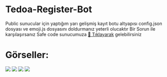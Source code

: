 # Tedoa-Register-Bot
Public sunucular için yaptığım yarı gelişmiş kayıt botu altyapısı config.json dosyası ve emoji.js dosyasını doldurmanız yeterli olucaktır
Bir Sorun ile karşılaşırsanız Safe code sunucumuza [🏡 Tıklayarak](https://discord.gg/WBN7vy7KE6) gelebilirsiniz

# Görseller:
<img src="https://cdn.discordapp.com/attachments/860910432130564106/867131189810692096/unknown.png">
<img src="https://cdn.discordapp.com/attachments/860910432130564106/867131486817353749/unknown.png">
<img src="https://cdn.discordapp.com/attachments/860910432130564106/867131955955105842/unknown.png">
<img src="https://cdn.discordapp.com/attachments/860910432130564106/867132098821357588/unknown.png">

